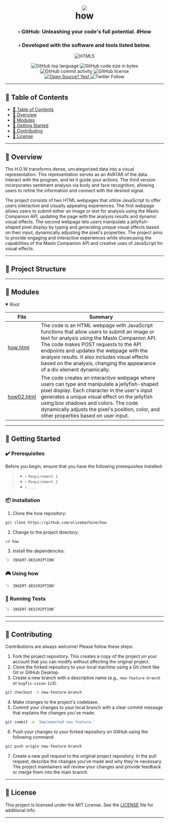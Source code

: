<div align="center">
<h1 align="center">
<img src="https://alivemachine.io/image/galeriehd/how03.jpg" />
<br>how
</h1>
<h3>◦ GitHub: Unleashing your code's full potential. #How</h3>
<h3>◦ Developed with the software and tools listed below.</h3>

<p align="center">
<img src="https://img.shields.io/badge/HTML5-E34F26.svg?style&logo=HTML5&logoColor=white" alt="HTML5" />
</p>
<img src="https://img.shields.io/github/languages/top/alivemachine/how?style&color=5D6D7E" alt="GitHub top language" />
<img src="https://img.shields.io/github/languages/code-size/alivemachine/how?style&color=5D6D7E" alt="GitHub code size in bytes" />
<img src="https://img.shields.io/github/commit-activity/m/alivemachine/how?style&color=5D6D7E" alt="GitHub commit activity" />
<img src="https://img.shields.io/github/license/alivemachine/how?style&color=5D6D7E" alt="GitHub license" />
<br>
<a href="https://github.com/Naereen/badges/">
<img src="https://badgen.net/badge/Open%20Source%20%3F/Yes%21/blue?icon=github" alt="Open Source? Yes!" />
</a>
<img src="https://img.shields.io/twitter/follow/heymaslo?style=social" alt="Twitter Follow" />

</div>

---

## 📒 Table of Contents
- [📒 Table of Contents](#-table-of-contents)
- [📍 Overview](#-overview)
- [🧩 Modules](#modules)
- [🚀 Getting Started](#-getting-started)
- [🤝 Contributing](#-contributing)
- [📄 License](#-license)

---


## 📍 Overview

The H.O.W transforms dense, uncategorized data into a visual representation. This representation serves as an AVATAR of the data. Interact with the program, and let it guide your actions. The third version incorporates sentiment analysis via body and face recognition, allowing users to refine the information and connect with the desired signal.

The project consists of two HTML webpages that utilize JavaScript to offer users interactive and visually appealing experiences. The first webpage allows users to submit either an image or text for analysis using the Maslo Companion API, updating the page with the analysis results and dynamic visual effects. The second webpage lets users manipulate a jellyfish-shaped pixel display by typing and generating unique visual effects based on their input, dynamically adjusting the pixel's properties. The project aims to provide engaging and interactive experiences while showcasing the capabilities of the Maslo Companion API and creative uses of JavaScript for visual effects.

---



## 📂 Project Structure




---

## 🧩 Modules

<details open><summary>Root</summary>

| File                                                                   | Summary                                                                                                                                                                                                                                                                                                                                                         |
| ---                                                                    | ---                                                                                                                                                                                                                                                                                                                                                             |
| [how.html](https://github.com/alivemachine/how/blob/main/how.html)     | The code is an HTML webpage with JavaScript functions that allow users to submit an image or text for analysis using the Maslo Companion API. The code makes POST requests to the API endpoints and updates the webpage with the analysis results. It also includes visual effects based on the analysis, changing the appearance of a div element dynamically. |
| [how02.html](https://github.com/alivemachine/how/blob/main/how02.html) | The code creates an interactive webpage where users can type and manipulate a jellyfish-shaped pixel display. Each character in the user's input generates a unique visual effect on the jellyfish using box shadows and colors. The code dynamically adjusts the pixel's position, color, and other properties based on user input.                            |

</details>

---

## 🚀 Getting Started

### ✔️ Prerequisites

Before you begin, ensure that you have the following prerequisites installed:
> - `ℹ️ Requirement 1`
> - `ℹ️ Requirement 2`
> - `ℹ️ ...`

### 📦 Installation

1. Clone the how repository:
```sh
git clone https://github.com/alivemachine/how
```

2. Change to the project directory:
```sh
cd how
```

3. Install the dependencies:
```sh
`ℹ️  INSERT-DESCRIPTION`
```

### 🎮 Using how

```sh
`ℹ️  INSERT-DESCRIPTION`
```

### 🧪 Running Tests
```sh
`ℹ️  INSERT-DESCRIPTION`
```

---


---

## 🤝 Contributing

Contributions are always welcome! Please follow these steps:
1. Fork the project repository. This creates a copy of the project on your account that you can modify without affecting the original project.
2. Clone the forked repository to your local machine using a Git client like Git or GitHub Desktop.
3. Create a new branch with a descriptive name (e.g., `new-feature-branch` or `bugfix-issue-123`).
```sh
git checkout -b new-feature-branch
```
4. Make changes to the project's codebase.
5. Commit your changes to your local branch with a clear commit message that explains the changes you've made.
```sh
git commit -m 'Implemented new feature.'
```
6. Push your changes to your forked repository on GitHub using the following command
```sh
git push origin new-feature-branch
```
7. Create a new pull request to the original project repository. In the pull request, describe the changes you've made and why they're necessary.
The project maintainers will review your changes and provide feedback or merge them into the main branch.

---
## 📄 License

This project is licensed under the MIT License. See the [LICENSE](https://docs.github.com/en/communities/setting-up-your-project-for-healthy-contributions/adding-a-license-to-a-repository) file for additional info.

---

